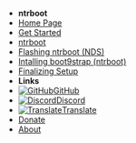 - **ntrboot**
- [Home Page](../../home)
- [Get Started](../../get-started)
- [ntrboot](../ntrboot)
- [Flashing ntrboot (NDS)](index)
- [Intalling boot9strap (ntrboot)](installing-boot9strap)
- [Finalizing Setup](finalizing-setup)
- **Links**
- [![GitHub](https://icongr.am/simple/github.svg?color=808080&size=16)GitHub](https://github.com/hacks-guide/Guide_3DS)
- [![Discord](https://icongr.am/simple/discord.svg?colored&size=16)Discord](https://discord.gg/C29hYvh)
- [![Translate](https://icongr.am/material/translate.svg?color=808080&size=16)Translate](https://crowdin.com/project/3ds-guide)
- [Donate](../donations)
- [About](../about)